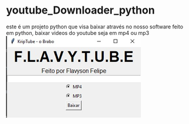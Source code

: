 # youtube_Downloader_python
este é um projeto python que visa baixar através no nosso software feito em python, baixar videos do youtube seja em mp4 ou mp3
    ![flavyss](https://github.com/flavyss/youtube_Downloader_python//blob/main/foto/i1.jpg)
